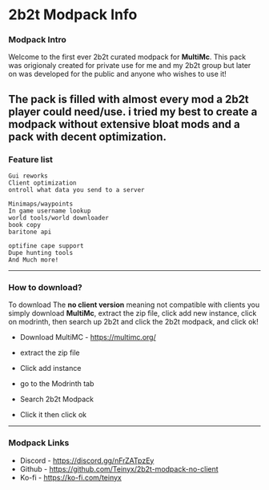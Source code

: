 
# 2b2t Modpack Info
### Modpack Intro
Welcome to the first ever 2b2t curated modpack for **MultiMc**.
This pack was origionaly created for private use for me and my 2b2t 
group but later on was developed for the public and anyone who wishes to
use it!

The pack is filled with almost every mod a 2b2t player could need/use. i tried my best to create a modpack
without extensive bloat mods and a pack with decent optimization.
---
### Feature list

    Gui reworks
    Client optimization
    ontroll what data you send to a server

    Minimaps/waypoints
    In game username lookup
    world tools/world downloader
    book copy
    baritone api

    optifine cape support
    Dupe hunting tools
    And Much more!
---
### How to download?
To download The **no client version** meaning not compatible with clients you simply
download **MultiMc**, extract the zip file, click add new instance, click on modrinth, then search up 2b2t and click the 
2b2t modpack, and click ok!

- Download MultiMC - https://multimc.org/
- extract the zip file

- Click add instance
- go to the Modrinth tab
- Search 2b2t Modpack
- Click it then click ok

---
### Modpack Links

- Discord - https://discord.gg/nFrZATpzEy
- Github - https://github.com/Teinyx/2b2t-modpack-no-client
- Ko-fi - https://ko-fi.com/teinyx
